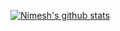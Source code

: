 [![Nimesh's github stats](https://github-readme-stats.vercel.app/api?username=panchalnimesh&show_icons=true&theme=radical)](https://github.com/anuraghazra/github-readme-stats)
